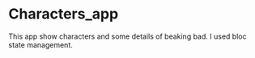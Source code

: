 # Characters_app
 This app show characters and some details of beaking bad. I used bloc state management. 
